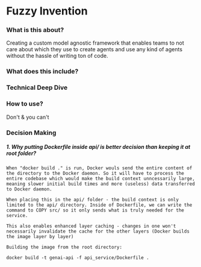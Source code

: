 # Fuzzy Invention

### What is this about?

Creating a custom model agnostic framework that enables teams to not care about which they use to create agents and use any kind of agents without the hassle of writing ton of code.

### What does this include?


### Technical Deep Dive


### How to use?

Don't & you can't





### Decision Making

##### 1. Why putting Dockerfile inside api/ is better decision than keeping it at root folder?

```
When "docker build ." is run, Docker wouls send the entire content of the directory to the Docker daemon. So it will have to process the entire codebase which would make the build context unncessarily large, meaning slower initial build times and more (useless) data transferred to Docker daemon.

When placing this in the api/ folder - the build context is only limited to the api/ directory. Inside of Dockerfile, we can write the command to COPY src/ so it only sends what is truly needed for the service.

This also enables enhanced layer caching - changes in one won't necessarily invalidate the cache for the other layers (Docker builds the image layer by layer)

Building the image from the root directory: 

docker build -t genai-api -f api_service/Dockerfile .
```

